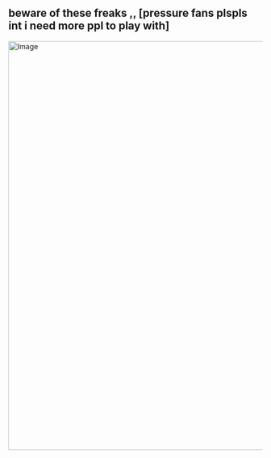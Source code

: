 ## beware of these freaks ,,  [pressure fans plspls int i need more ppl to play with]

<img width="798" height="810" alt="Image" src="https://github.com/user-attachments/assets/48b3a277-9c49-42fb-8aaa-a3c52d18fabc" />
